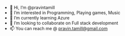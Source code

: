 - 👋 Hi, I’m @pravintamill
- 👀 I’m interested in Programming, Playing games, Music
- 🌱 I’m currently learning Azure
- 💞️ I’m looking to collaborate on Full stack development
- 📫 You can reach me @ pravin.tamill@gmail.com

<!---
pravintamill/pravintamill is a ✨ special ✨ repository because its `README.md` (this file) appears on your GitHub profile.
You can click the Preview link to take a look at your changes.
--->
